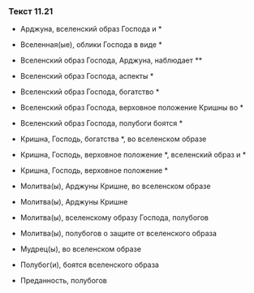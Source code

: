 ### Текст 11.21

- Арджуна, вселенский образ Господа и *

- Вселенная(ые), облики Господа в виде *

- Вселенский образ Господа, Арджуна, наблюдает **

- Вселенский образ Господа, аспекты *

- Вселенский образ Господа, богатство *

- Вселенский образ Господа, верховное положение Кришны во *

- Вселенский образ Господа, полубоги боятся *

- Кришна, Господь, богатства *, во вселенском образе

- Кришна, Господь, верховное положение *, вселенский образ и *

- Кришна, Господь, верховное положение *

- Молитва(ы), Арджуны Кришне, во вселенском образе

- Молитва(ы), Арджуны Кришне

- Молитва(ы), вселенскому образу Господа, полубогов

- Молитва(ы), полубогов о защите от вселенского образа

- Мудрец(ы), во вселенском образе

- Полубог(и), боятся вселенского образа

- Преданность, полубогов
	
